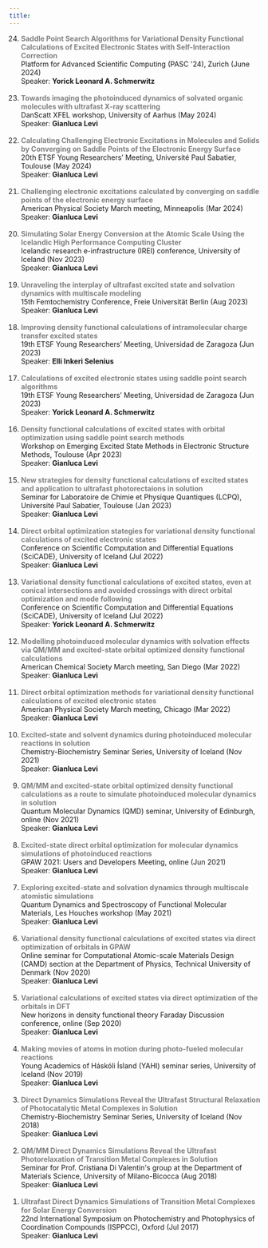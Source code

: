 ```yaml
---
title:
---
```


<!-- <h1 style="text-align: center;"> Talks </h1> <br> -->

<ol reversed>

<li> <span style="color: #808080; font-weight: bold;"> Saddle Point Search Algorithms for Variational Density Functional Calculations of Excited Electronic States with Self-Interaction Correction </span><br>
Platform for Advanced Scientific Computing (PASC '24), Zurich (June 2024)</li>
Speaker: <b>Yorick Leonard A. Schmerwitz</b><br><br>

<li> <span style="color: #808080; font-weight: bold;"> Towards imaging the photoinduced dynamics of solvated organic molecules with ultrafast X-ray scattering  </span><br>
DanScatt XFEL workshop, University of Aarhus (May 2024)</li>
Speaker: <b>Gianluca Levi</b><br><br>

<li> <span style="color: #808080; font-weight: bold;"> Calculating Challenging Electronic Excitations in Molecules and Solids by Converging on Saddle Points of the Electronic Energy Surface </span><br>
20th ETSF Young Researchers’ Meeting, Université Paul Sabatier, Toulouse (May 2024)</li>
Speaker: <b>Gianluca Levi</b><br><br>

<li> <span style="color: #808080; font-weight: bold;"> Challenging electronic excitations calculated by converging on saddle points of the electronic energy surface </span><br>
American Physical Society March meeting, Minneapolis (Mar 2024)</li>
Speaker: <b>Gianluca Levi</b><br><br>

<li> <span style="color: #808080; font-weight: bold;"> Simulating Solar Energy Conversion at the Atomic Scale Using the Icelandic High Performance Computing Cluster </span><br>
Icelandic research e-infrastructure (IREI) conference, University of Iceland (Nov 2023)</li>
Speaker: <b>Gianluca Levi</b><br><br>

<li> <span style="color: #808080; font-weight: bold;"> Unraveling the interplay of ultrafast excited state and solvation dynamics with multiscale modeling </span><br>
15th Femtochemistry Conference, Freie Universität Berlin (Aug 2023)</li>
Speaker: <b>Gianluca Levi</b><br><br>

<li>  <span style="color: #808080; font-weight: bold;"> Improving density functional calculations of intramolecular charge transfer excited states 
 </span><br>
19th ETSF Young Researchers’ Meeting, Universidad de Zaragoza (Jun 2023)</li>
Speaker: <b>Elli Inkeri Selenius </b><br><br>

<li>  <span style="color: #808080; font-weight: bold;"> Calculations of excited electronic states using saddle point search algorithms </span><br>
19th ETSF Young Researchers’ Meeting, Universidad de Zaragoza (Jun 2023)</li>
Speaker: <b>Yorick Leonard A. Schmerwitz </b><br><br>

<li>  <span style="color: #808080; font-weight: bold;"> Density functional calculations of excited states with orbital optimization using saddle point search methods </span><br>
Workshop on Emerging Excited State Methods in Electronic Structure Methods, Toulouse (Apr 2023)</li>    
Speaker: <b>Gianluca Levi</b><br><br>

<li> <span style="color: #808080; font-weight: bold;">New strategies for density functional calculations of excited states and application to ultrafast photorectaions in solution</span><br>
Seminar for Laboratoire de Chimie et Physique Quantiques (LCPQ), Université Paul Sabatier, Toulouse (Jan 2023)</li>
Speaker: <b>Gianluca Levi</b><br><br>

<li> <span style="color: #808080; font-weight: bold;">Direct orbital optimization stategies for variational density functional calculations of excited electronic states</span><br>
Conference on Scientific Computation and Differential Equations (SciCADE), University of Iceland (Jul 2022)</li>
Speaker: <b>Gianluca Levi</b><br><br>

<li> <span style="color: #808080; font-weight: bold;">Variational density functional calculations of excited states, even at conical intersections and avoided crossings with direct orbital optimization and mode following</span><br>
Conference on Scientific Computation and Differential Equations (SciCADE), University of Iceland (Jul 2022)</li>
Speaker: <b>Yorick Leonard A. Schmerwitz </b><br><br>

<li> <span style="color: #808080; font-weight: bold;">Modelling photoinduced molecular dynamics with solvation effects via QM/MM and excited-state orbital optimized density functional calculations</span><br>
American Chemical Society March meeting, San Diego (Mar 2022)</li>
Speaker: <b>Gianluca Levi</b><br><br>

<li> <span style="color: #808080; font-weight: bold;">Direct orbital optimization methods for variational density functional calculations of excited electronic states</span><br>
American Physical Society March meeting, Chicago (Mar 2022)</li>
Speaker: <b>Gianluca Levi</b><br><br>

<li> <span style="color: #808080; font-weight: bold;">Excited-state and solvent dynamics during photoinduced molecular reactions in solution</span><br>
Chemistry-Biochemistry Seminar Series, University of Iceland (Nov 2021)</li>
Speaker: <b>Gianluca Levi</b><br><br>

<li> <span style="color: #808080; font-weight: bold;">QM/MM and excited-state orbital optimized density functional calculations as a route to simulate photoinduced molecular dynamics in solution</span><br>
Quantum Molecular Dynamics (QMD) seminar, University of Edinburgh, online (Nov 2021)</li>
Speaker: <b>Gianluca Levi</b><br><br>

<li> <span style="color: #808080; font-weight: bold;">Excited-state direct orbital optimization for molecular dynamics simulations of photoinduced reactions</span><br>
GPAW 2021: Users and Developers Meeting, online (Jun 2021)</li>
Speaker: <b>Gianluca Levi</b><br><br>

<li> <span style="color: #808080; font-weight: bold;">Exploring excited-state and solvation dynamics through multiscale atomistic simulations</span><br>
Quantum Dynamics and Spectroscopy of Functional Molecular Materials, Les Houches workshop (May 2021)</li>
Speaker: <b>Gianluca Levi</b><br><br>

<li> <span style="color: #808080; font-weight: bold;">Variational density functional calculations of excited states via direct optimization of orbitals in GPAW</span><br>
Online seminar for Computational Atomic-scale Materials Design (CAMD) section at the Department of Physics, Technical University of Denmark (Nov 2020)</li>
Speaker: <b>Gianluca Levi</b><br><br>

<li> <span style="color: #808080; font-weight: bold;">Variational calculations of excited states via direct optimization of the orbitals in DFT</span><br>
New horizons in density functional theory Faraday Discussion conference, online (Sep 2020)</li>
Speaker: <b>Gianluca Levi</b><br><br>

<li> <span style="color: #808080; font-weight: bold;">Making movies of atoms in motion during photo-fueled molecular reactions</span><br>
Young Academics of Háskóli Ísland (YAHI) seminar series, University of Iceland (Nov 2019)</li>
Speaker: <b>Gianluca Levi</b><br><br>

<li> <span style="color: #808080; font-weight: bold;">Direct Dynamics Simulations Reveal the Ultrafast Structural Relaxation of Photocatalytic Metal Complexes in Solution</span><br>
Chemistry-Biochemistry Seminar Series, University of Iceland (Nov 2018)</li>
Speaker: <b>Gianluca Levi</b><br><br>

<li> <span style="color: #808080; font-weight: bold;">QM/MM Direct Dynamics Simulations Reveal the Ultrafast Photorelaxation of Transition Metal Complexes in Solution </span><br>
   Seminar for Prof. Cristiana Di Valentin's group at the Department of Materials Science, University of Milano-Bicocca (Aug 2018)</li>
Speaker: <b>Gianluca Levi</b><br><br>

<li> <span style="color: #808080; font-weight: bold;">Ultrafast Direct Dynamics Simulations of Transition Metal Complexes for Solar Energy Conversion </span><br>
22nd International Symposium on Photochemistry and Photophysics of Coordination Compounds (ISPPCC), Oxford (Jul 2017)</li>
Speaker: <b>Gianluca Levi</b>

</ol>
